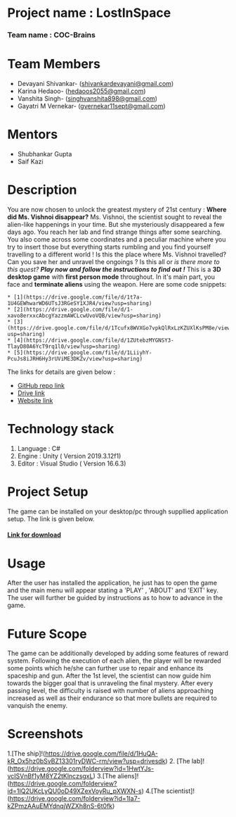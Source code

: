 # **Project name : LostInSpace**
### **Team name : COC-Brains**
# **Team Members**
* Devayani Shivankar- (shivankardevayani@gmail.com)
* Karina Hedaoo- (hedaoos2055@gmail.com)
* Vanshita Singh- (singhvanshita898@gmail.com)
* Gayatri M Vernekar- (gvernekar11sept@gmail.com)
# **Mentors**
* Shubhankar Gupta
* Saif Kazi
# **Description**
You are now chosen to unlock the greatest mystery of 21st century : **Where did Ms. Vishnoi disappear?**
Ms. Vishnoi, the scientist sought to reveal the alien-like happenings in your time. But she mysteriously disappeared a few days ago. You reach her lab and find strange things after some searching. You also come across some coordinates and a peculiar machine where you try to insert those but everything starts rumbling and you find yourself travelling to a different world ! Is this the place where Ms. Vishnoi travelled? Can you save her and unravel the ongoings ? Is this all or *is there more to this quest?*
***Play now and follow the instructions to find out !***
This is a **3D desktop game** with **first person mode** throughout. In it's main part, you face and **terminate aliens** using the weapon. Here are some code snippets:

    * [1](https://drive.google.com/file/d/1t7a-1U4GEWhwarWD6UTsJ3RGeSY1XJR4/view?usp=sharing)
    * [2](https://drive.google.com/file/d/1-xavo8erxxcAbcgYazzmAWCLcwUvoVQB/view?usp=sharing)
    * [3](https://drive.google.com/file/d/1Tcufx8WVXGo7vpkQlRxLzKZUXlKsPM8e/view?usp=sharing)
    * [4](https://drive.google.com/file/d/1ZUtebzMYGNSY3-TlayD80A6YcT9rq1l0/view?usp=sharing)
    * [5](https://drive.google.com/file/d/1LiiyhY-PcuJs8iJRH6Hy3rUViME3DKZv/view?usp=sharing)


The links for details are given below : 

* [GitHub repo link](https://devayanishivankar.github.io/COC-Brains/)
* [Drive link]()
* [Website link]()

# **Technology stack**
1. Language : C#
2. Engine : Unity ( Version 2019.3.12f1)
3. Editor : Visual Studio ( Version 16.6.3)

# **Project Setup**
The game can be installed on your desktop/pc through suppllied application setup. The link is given below.
#### [Link for download]()

# **Usage**
After the user has installed the application, he just has to open the game and the main menu will appear stating a 'PLAY' , 'ABOUT' and 'EXIT' key. The user will further be guided by instructions as to how to advance in the game.


# **Future Scope**
The game can be additionally developed by adding some features of reward system. Following the execution of each alien, the player will be rewarded some points which he/she can further use to repair and enhance its spaceship and gun. After the 1st level, the scientist can now guide him towards the bigger goal that is unraveling the final mystery. After every passing level, the difficulty is raised with number of aliens approaching increased as well as their endurance so that more bullets are required to vanquish the enemy.


# **Screenshots**
1.[The ship]!(https://drive.google.com/file/d/1HuQA-kR_Ox5hz0bSvBZ13301ryDWC-rm/view?usp=drivesdk)
2. [The lab]!(https://drive.google.com/folderview?id=1HwtYJs-vcISVnBf1yM8YZ2tKlnczsgxL)
3.[The aliens]!(https://drive.google.com/folderview?id=1IQ2UKcLyQU0oD49XZexVoyRu_pXWXN-s)
4.[The scientist]!(https://drive.google.com/folderview?id=1Ia7-kZPmzAAuEMYdnqjWZXh8nS-6t0fk)
